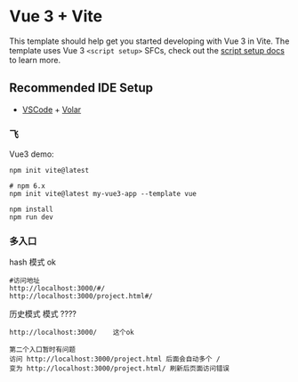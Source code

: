 # Vue 3 + Vite

This template should help get you started developing with Vue 3 in Vite. The template uses Vue 3 `<script setup>` SFCs, check out the [script setup docs](https://v3.vuejs.org/api/sfc-script-setup.html#sfc-script-setup) to learn more.

## Recommended IDE Setup

- [VSCode](https://code.visualstudio.com/) + [Volar](https://marketplace.visualstudio.com/items?itemName=johnsoncodehk.volar)


### 飞
Vue3 demo:
```shell
npm init vite@latest

# npm 6.x
npm init vite@latest my-vue3-app --template vue

npm install
npm run dev

```

### 多入口
hash 模式 ok
```wiki
#访问地址
http://localhost:3000/#/
http://localhost:3000/project.html#/

```
历史模式 模式 ????

```wiki
http://localhost:3000/    这个ok

第二个入口暂时有问题
访问 http://localhost:3000/project.html 后面会自动多个 /
变为 http://localhost:3000/project.html/ 刷新后页面访问错误
```
